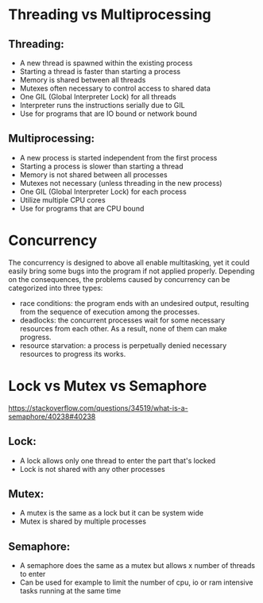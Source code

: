 # Threading vs Multiprocessing

## Threading:
- A new thread is spawned within the existing process
- Starting a thread is faster than starting a process
- Memory is shared between all threads
- Mutexes often necessary to control access to shared data
- One GIL (Global Interpreter Lock) for all threads
- Interpreter runs the instructions serially due to GIL
- Use for programs that are IO bound or network bound

## Multiprocessing:
- A new process is started independent from the first process
- Starting a process is slower than starting a thread
- Memory is not shared between all processes
- Mutexes not necessary (unless threading in the new process)
- One GIL (Global Interpreter Lock) for each process
- Utilize multiple CPU cores
- Use for programs that are CPU bound


# Concurrency 
The concurrency is designed to above all enable multitasking, yet it could easily bring some bugs into the program if not applied properly. Depending on the consequences, the problems caused by concurrency can be categorized into three types:
- race conditions: the program ends with an undesired output, resulting from the sequence of execution among the processes. 
- deadlocks: the concurrent processes wait for some necessary resources from each other. As a result, none of them can make progress. 
- resource starvation: a process is perpetually denied necessary resources to progress its works.


# Lock vs Mutex vs Semaphore
https://stackoverflow.com/questions/34519/what-is-a-semaphore/40238#40238

## Lock:
- A lock allows only one thread to enter the part that's locked
- Lock is not shared with any other processes

## Mutex:
- A mutex is the same as a lock but it can be system wide
- Mutex is shared by multiple processes

## Semaphore:
- A semaphore does the same as a mutex but allows x number of threads to enter
- Can be used for example to limit the number of cpu, io or ram intensive tasks running at the same time
